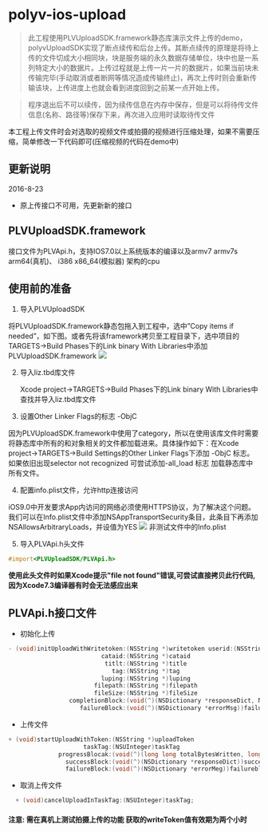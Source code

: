 # polyv-ios-upload
>此工程使用PLVUploadSDK.framework静态库演示文件上传的demo，polyvUploadSDK实现了断点续传和后台上传。其断点续传的原理是将待上传的文件切成大小相同块，块是服务端的永久数据存储单位，块中也是一系列特定大小的数据片。上传过程就是上传一片一片的数据片，如果当前块未传输完毕(手动取消或者断网等情况造成传输终止)，再次上传时则会重新传输该块，上传进度上也就会看到进度回到之前某一点开始上传。

>程序退出后不可以续传，因为续传信息在内存中保存，但是可以将待传文件信息(名称、路径等)保存下来，再次进入应用时读取待传文件

本工程上传文件时会对选取的视频文件或拍摄的视频进行压缩处理，如果不需要压缩，简单修改一下代码即可(压缩视频的代码在demo中)

## 更新说明

2016-8-23

- 原上传接口不可用，先更新新的接口

## PLVUploadSDK.framework
  接口文件为PLVApi.h，支持IOS7.0以上系统版本的编译以及armv7 armv7s arm64(真机)、 i386 x86_64(模拟器) 架构的cpu
  
## 使用前的准备
1. 导入PLVUploadSDK

 将PLVUploadSDK.framework静态包拖入到工程中，选中”Copy items if needed”，如下图。或者先将该framework拷贝至工程目录下，选中项目的TARGETS->Build Phases下的Link binary With Libraries中添加PLVUploadSDK.framework
![](https://raw.githubusercontent.com/easefun/polyv-ios-upload/master/images/1.png)

2. 导入liz.tbd库文件

   Xcode project->TARGETS->Build Phases下的Link binary With Libraries中查找并导入liz.tbd库文件
     
3. 设置Other Linker Flags的标志 -ObjC

  因为PLVUploadSDK.framework中使用了category，所以在使用该库文件时需要将静态库中所有的和对象相关的文件都加载进来。具体操作如下：在Xcode project->TARGETS->Build Settings的Other Linker Flags下添加 -ObjC 标志。
  如果依旧出现selector not recognized 可尝试添加-all_load 标志  加载静态库中所有文件。
    
4. 配置info.plist文件，允许http连接访问

  iOS9.0中开发要求App内访问的网络必须使用HTTPS协议，为了解决这个问题。我们可以在Info.plist文件中添加NSAppTransportSecurity条目，此条目下再添加NSAllowsArbitraryLoads，并设值为YES
![](https://raw.githubusercontent.com/easefun/polyv-ios-upload/master/images/2.png)
 非测试文件中的Info.plist

5. 导入PLVApi.h头文件

```objective-c
#import<PLVUploadSDK/PLVApi.h>
```
  **使用此头文件时如果Xcode提示"file not found"错误,可尝试直接拷贝此行代码,因为Xcode7.3编译器有时会无法感应出来**

## PLVApi.h接口文件
* 初始化上传

```objective-c
- (void)initUploadWithWritetoken:(NSString *)writetoken userid:(NSString *)userid
                          cataid:(NSString *)cataid
                           titlt:(NSString *)title
                             tag:(NSString *)tag
                          luping:(NSString *)luping
                        filepath:(NSString *)filepath
                        fileSize:(NSString *)fileSize
                 completionBlock:(void(^)(NSDictionary *responseDict, NSString *vid))completionBlock
                    failureBlock:(void(^)(NSDictionary *errorMsg))failureBlock;
```   
* 上传文件

```objective-c
+ (void)startUploadWithToken:(NSString *)uploadToken
                     taskTag:(NSUInteger)taskTag
              progressBlocak:(void(^)(long long totalBytesWritten, long long totalBytesExpectedToWrite))progressBlock
                successBlock:(void(^)(NSDictionary *responseDict))successBlock
                failureBlock:(void(^)(NSDictionary *errorMeg))failureblock; 
```     
* 取消上传文件

```objective-c
  + (void)cancelUploadInTaskTag:(NSUInteger)taskTag;
```

#### 注意: 需在真机上测试拍摄上传的功能  获取的writeToken值有效期为两个小时

